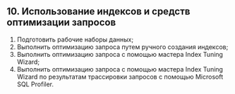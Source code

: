 ## 10. Использование индексов и средств оптимизации запросов

1. Подготовить рабочие наборы данных;
2. Выполнить оптимизацию запроса путем ручного создания индексов;
3. Выполнить оптимизацию запроса с помощью мастера Index Tuning Wizard;
4. Выполнить оптимизацию запроса с помощью мастера Index Tuning Wizard по результатам трассировки запросов с помощью Microsoft SQL Profiler.
